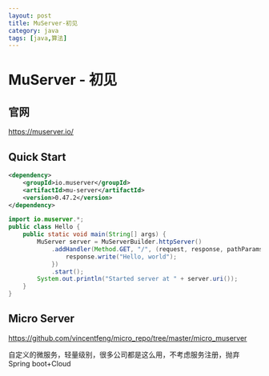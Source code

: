 ```yaml
---
layout: post
title: MuServer-初见
category: java
tags: [java,算法]
---
```


# MuServer - 初见 #

## 官网 ##

<https://muserver.io/>

## Quick Start ##

```xml 
<dependency>
    <groupId>io.muserver</groupId>
    <artifactId>mu-server</artifactId>
    <version>0.47.2</version>
</dependency>
```

```java
import io.muserver.*;
public class Hello {
    public static void main(String[] args) {
        MuServer server = MuServerBuilder.httpServer()
            .addHandler(Method.GET, "/", (request, response, pathParams) -> {
                response.write("Hello, world");
            })
            .start();
        System.out.println("Started server at " + server.uri());
    }
}
```

## Micro Server ##

<https://github.com/vincentfeng/micro_repo/tree/master/micro_muserver>

自定义的微服务，轻量级别，很多公司都是这么用，不考虑服务注册，抛弃Spring boot+Cloud